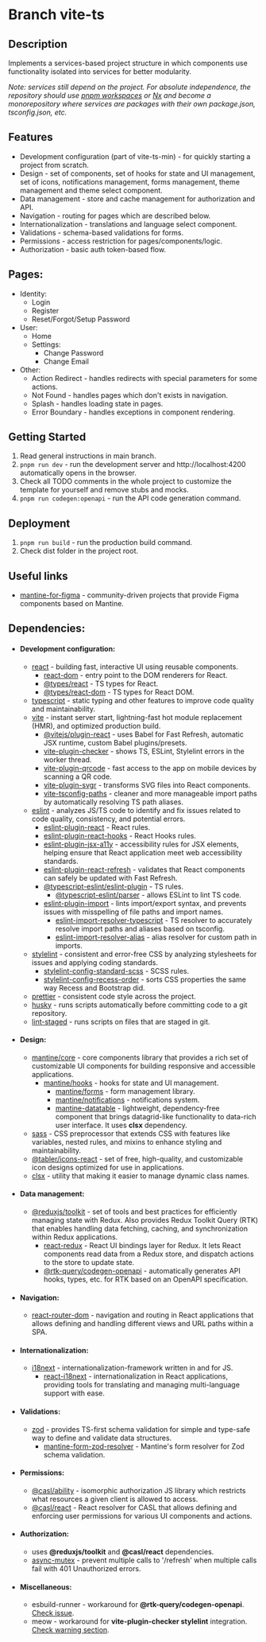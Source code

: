 # Branch vite-ts

## Description

Implements a services-based project structure in which components use functionality isolated into services for better modularity. 
  
_Note: services still depend on the project. For absolute independence, the repository should use [pnpm workspaces](https://pnpm.io/workspaces) or [Nx](https://nx.dev) and become a monorepository where services are packages with their own package.json, tsconfig.json, etc._

## Features

- Development configuration (part of vite-ts-min) - for quickly starting a project from scratch.
- Design - set of components, set of hooks for state and UI management, set of icons, notifications management, forms management, theme management and theme select component.
- Data management - store and cache management for authorization and API.
- Navigation - routing for pages which are described below.
- Internationalization - translations and language select component.
- Validations - schema-based validations for forms.
- Permissions - access restriction for pages/components/logic.
- Authorization - basic auth token-based flow.

## Pages:
- Identity:
  - Login
  - Register
  - Reset/Forgot/Setup Password
- User:
  - Home
  - Settings:
    - Change Password
    - Change Email
- Other:
  - Action Redirect - handles redirects with special parameters for some actions.
  - Not Found - handles pages which don't exists in navigation.
  - Splash - handles loading state in pages.
  - Error Boundary - handles exceptions in component rendering.

## Getting Started

1. Read general instructions in main branch.
2. ``pnpm run dev`` - run the development server and http://localhost:4200 automatically opens in the browser.
3. Check all TODO comments in the whole project to customize the template for yourself and remove stubs and mocks.
4. ``pnpm run codegen:openapi`` - run the API code generation command.

## Deployment

1. ``pnpm run build`` - run the production build command.
2. Check dist folder in the project root.

## Useful links

- [mantine-for-figma](https://mantine.dev/getting-started/#mantine-for-figma) - community-driven projects that provide Figma components based on Mantine.

## Dependencies:

- #### Development configuration:
    - [react](https://react.dev) - building fast, interactive UI using reusable components.
        - [react-dom](https://www.npmjs.com/package/react-dom) - entry point to the DOM renderers for React.
        - [@types/react](https://www.npmjs.com/package/@types/react) - TS types for React.
        - [@types/react-dom](https://www.npmjs.com/package/@types/react-dom) - TS types for React DOM.
    - [typescript](https://www.typescriptlang.org) - static typing and other features to improve code quality and maintainability.
    - [vite](https://vitejs.dev) - instant server start, lightning-fast hot module replacement (HMR), and optimized production build.
        - [@vitejs/plugin-react](https://github.com/vitejs/vite-plugin-react) - uses Babel for Fast Refresh, automatic JSX runtime, custom Babel plugins/presets.
        - [vite-plugin-checker](https://vite-plugin-checker.netlify.app) - shows TS, ESLint, Stylelint errors in the worker thread.
        - [vite-plugin-qrcode](https://github.com/svitejs/vite-plugin-qrcode) - fast access to the app on mobile devices by scanning a QR code.
        - [vite-plugin-svgr](https://github.com/pd4d10/vite-plugin-svgr) - transforms SVG files into React components.
        - [vite-tsconfig-paths](https://github.com/aleclarson/vite-tsconfig-paths) - cleaner and more manageable import paths by automatically resolving TS path aliases.
    - [eslint](https://eslint.org) - analyzes JS/TS code to identify and fix issues related to code quality, consistency, and potential errors.
        - [eslint-plugin-react](https://github.com/jsx-eslint/eslint-plugin-react) - React rules.
        - [eslint-plugin-react-hooks](https://www.npmjs.com/package/eslint-plugin-react-hooks) - React Hooks rules.
        - [eslint-plugin-jsx-a11y](https://github.com/jsx-eslint/eslint-plugin-jsx-a11y) - accessibility rules for JSX elements, helping ensure that React application meet web accessibility standards.
        - [eslint-plugin-react-refresh](https://github.com/ArnaudBarre/eslint-plugin-react-refresh) - validates that React components can safely be updated with Fast Refresh.
        - [@typescript-eslint/eslint-plugin](https://typescript-eslint.io/packages/eslint-plugin) - TS rules.
            - [@typescript-eslint/parser](https://typescript-eslint.io/packages/parser) - allows ESLint to lint TS code.
        - [eslint-plugin-import](https://github.com/import-js/eslint-plugin-import) - lints import/export syntax, and prevents issues with misspelling of file paths and import names.
            - [eslint-import-resolver-typescript](https://github.com/import-js/eslint-import-resolver-typescript) - TS resolver to accurately resolve import paths and aliases based on tsconfig.
            - [eslint-import-resolver-alias](https://github.com/johvin/eslint-import-resolver-alias) - alias resolver for custom path in imports.
    - [stylelint](https://stylelint.io/) - consistent and error-free CSS by analyzing stylesheets for issues and applying coding standards.
        - [stylelint-config-standard-scss](https://github.com/stylelint-scss/stylelint-config-standard-scss) - SCSS rules.
        - [stylelint-config-recess-order](https://github.com/stormwarning/stylelint-config-recess-order) - sorts CSS properties the same way Recess and Bootstrap did.
    - [prettier](https://prettier.io) - consistent code style across the project.
    - [husky](https://github.com/typicode/husky) - runs scripts automatically before committing code to a git repository.
    - [lint-staged](https://github.com/lint-staged/lint-staged) - runs scripts on files that are staged in git.

- #### Design:
    - [mantine/core](https://mantine.dev) - core components library that provides a rich set of customizable UI components for building responsive and accessible applications.
        - [mantine/hooks](https://mantine.dev) - hooks for state and UI management.
            - [mantine/forms](https://mantine.dev) - form management library.
            - [mantine/notifications](https://mantine.dev) - notifications system.
            - [mantine-datatable](https://icflorescu.github.io/mantine-datatable) - lightweight, dependency-free component that brings datagrid-like functionality to data-rich user interface. It uses __clsx__ dependency.
    - [sass](https://sass-lang.com) - CSS preprocessor that extends CSS with features like variables, nested rules, and mixins to enhance styling and maintainability.
    - [@tabler/icons-react](https://tabler.io/icons) - set of free, high-quality, and customizable icon designs optimized for use in applications.
    - [clsx](https://github.com/lukeed/clsx) - utility that making it easier to manage dynamic class names.

- #### Data management:
    - [@reduxjs/toolkit](https://redux-toolkit.js.org) - set of tools and best practices for efficiently managing state with Redux. Also provides Redux Toolkit Query (RTK) that enables handling data fetching, caching, and synchronization within Redux applications.
        - [react-redux](https://react-redux.js.org) - React UI bindings layer for Redux. It lets React components read data from a Redux store, and dispatch actions to the store to update state.
        - [@rtk-query/codegen-openapi](https://redux-toolkit.js.org/rtk-query/usage/code-generation#openapi) - automatically generates API hooks, types, etc. for RTK based on an OpenAPI specification.

- #### Navigation:
    - [react-router-dom](https://reactrouter.com) - navigation and routing in React applications that allows defining and handling different views and URL paths within a SPA.

- #### Internationalization:
    - [i18next](https://www.i18next.com) - internationalization-framework written in and for JS.
        - [react-i18next](https://react.i18next.com) - internationalization in React applications, providing tools for translating and managing multi-language support with ease.

- #### Validations:
    - [zod](https://zod.dev) - provides TS-first schema validation for simple and type-safe way to define and validate data structures.
        - [mantine-form-zod-resolver](https://github.com/mantinedev/mantine-form-zod-resolver) - Mantine's form resolver for Zod schema validation.

- #### Permissions:
    - [@casl/ability](https://casl.js.org/v6/en/guide/intro) - isomorphic authorization JS library which restricts what resources a given client is allowed to access.
    - [@casl/react](https://casl.js.org/v6/en/package/casl-react) - React resolver for CASL that allows defining and enforcing user permissions for various UI components and actions.

- #### Authorization:
    - uses __@reduxjs/toolkit__ and __@casl/react__ dependencies.
    - [async-mutex](https://github.com/DirtyHairy/async-mutex) - prevent multiple calls to '/refresh' when multiple calls fail with 401 Unauthorized errors.

- #### Miscellaneous:
    - esbuild-runner - workaround for __@rtk-query/codegen-openapi__. [Check issue](https://github.com/reduxjs/redux-toolkit/issues/1775).
    - meow - workaround for __vite-plugin-checker stylelint__ integration. [Check warning section](https://vite-plugin-checker.netlify.app/checkers/stylelint.html#installation).
